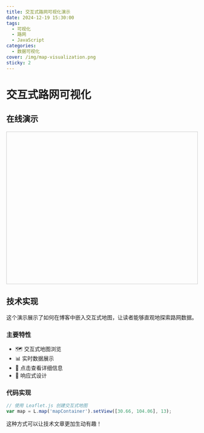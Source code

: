```yaml
---
title: 交互式路网可视化演示
date: 2024-12-19 15:30:00
tags:
  - 可视化
  - 路网
  - JavaScript
categories: 
  - 数据可视化
cover: /img/map-visualization.png
sticky: 2
---
```


# 交互式路网可视化

## 在线演示

<div id="mapContainer" style="height: 400px; width: 100%; border: 1px solid #ccc; margin: 20px 0;"></div>

<script src="https://unpkg.com/leaflet@1.9.4/dist/leaflet.js"></script>
<link rel="stylesheet" href="https://unpkg.com/leaflet@1.9.4/dist/leaflet.css" />

<script>
// 初始化地图
var map = L.map('mapContainer').setView([30.66, 104.06], 13);

// 添加地图图层
L.tileLayer('https://{s}.tile.openstreetmap.org/{z}/{x}/{y}.png', {
    attribution: '© OpenStreetMap contributors'
}).addTo(map);

// 添加示例路网数据
var roadNetwork = [
    [[30.65, 104.05], [30.67, 104.07]],
    [[30.66, 104.06], [30.68, 104.08]]
];

roadNetwork.forEach(function(road) {
    L.polyline(road, {color: 'red', weight: 3}).addTo(map)
        .bindPopup('路段长度: ' + (Math.random() * 1000).toFixed(0) + 'm');
});
</script>

## 技术实现

这个演示展示了如何在博客中嵌入交互式地图，让读者能够直观地探索路网数据。

### 主要特性
- 🗺️ 交互式地图浏览
- 📊 实时数据展示  
- 🎯 点击查看详细信息
- 📱 响应式设计

### 代码实现
```javascript
// 使用 Leaflet.js 创建交互式地图
var map = L.map('mapContainer').setView([30.66, 104.06], 13);
```

这种方式可以让技术文章更加生动有趣！

